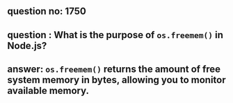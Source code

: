 
      
## question no: 1750

## question : What is the purpose of `os.freemem()` in Node.js?

## answer: `os.freemem()` returns the amount of free system memory in bytes, allowing you to monitor available memory.
      